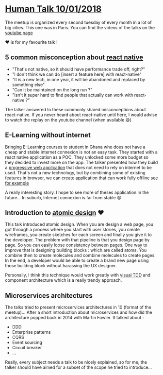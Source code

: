 # [Human Talk 10/01/2018](https://www.meetup.com/HumanTalks-Paris/events/246478316/)

The meetup is organized every second tuesday of every month in a lot of big cities. This one was in Paris.
You can find the videos of the talks on the [youtube page](https://www.youtube.com/channel/UCKFAwlgWiAB4vUpgnS63qog/)

:heart: is for my favourite talk !

## 5 common misconception about [react native](https://facebook.github.io/react-native/)

* "That's not native, so it should have performance trade off, right?"
* "I don't think we can do [insert a feature here] with react-native"
* "It is a new tech, in one year, it will be abandoned and replaced by something else"
* "Can it be maintained on the long run ?"
* "Isn't it super hard to find people that actually can work with react-native ?"

The talker answered to these commonly shared misconceptions about react-native. If you never heard about react-native until
here, I would advise to watch the replay on the youtube channel (when available :smile:)

## E-Learning without internet

Bringing E-Learning courses to student in Ghana who does not have a cheap and stable internet connexion is not an easy task.
They started with a react native application as a POC. They unlocked some more budget so they decided to invest more on
the app. The talker presented how they build a [progressive web application](https://developers.google.com/web/progressive-web-apps/) 
that does not need to rely on internet to be used. That's not a new technology, but by combining some of existing features
in browser, we can create application that can work fully offline [see for example](https://www.pokedex.org/) 

A really interesting story. I hope to see more of theses application in the future... In suburb, Internet connexion is
far from stable :worried: 

## Introduction to [atomic design](https://medium.com/@audreyhacq/l-atomic-design-une-m%C3%A9thode-de-co-creation-prometteuse-bd9d5fc2b2ad) :heart:

This talk introduced atomic design. When you are design a web page, you got through a process where you start with
user stories, you create wireframes, you create sketches for each screen and finally you give it to the developer.
The problem with that pipeline is that you design page by page. So you can easily loose consistency between pages.
One way to improve that is designing building blocks : which are called atoms. You combine then to create molecules and 
combine molecules to create pages.
In the end, a developer would be able to create a brand new page using those building block without harassing the UX designer.

Personally, I think this technique would work greatly with [visual TDD](https://toucantoco.com/en/tech-blog/tech/visual-tdd)
and component architecture which is a really trendy approach.

## Microservices architectures

The talks tried to present microservices architectures in 10 (format of the meetup)... After a short introduction about
microservices and how did the architecture popped back in 2014 with Martin Fowler.
It talked about :
* DDD
* Enterprise patterns
* CQRS
* Event sourcing
* Circuit breaker
* ...

Really, every subject needs a talk to be nicely explained, so for me, the talker should have aimed for a subset of the scope 
he tried to introduce...